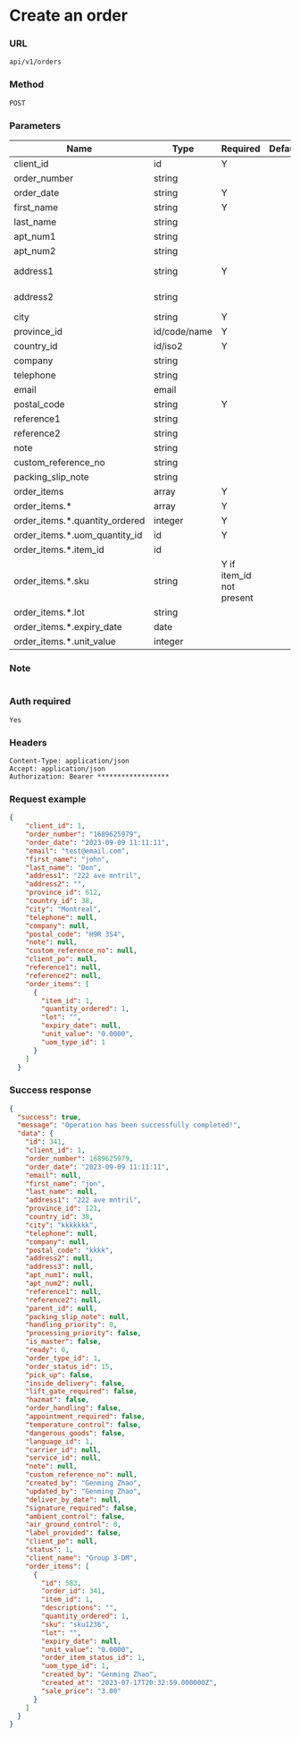 # Create an order

### URL

```text
api/v1/orders
```

### Method

```text
POST
```

### Parameters

| Name                           | Type         | Required                 | Default | Description                        |
|--------------------------------|--------------|--------------------------|---------|------------------------------------|
| client_id                      | id           | Y                        |         | [APIs](../Clients/get_clients.md)  |
| order_number                   | string       |                          |         |                                    |
| order_date                     | string       | Y                        |         |                                    |
| first_name                     | string       | Y                        |         |                                    |
| last_name                      | string       |                          |         |                                    |
| apt_num1                       | string       |                          |         |                                    |
| apt_num2                       | string       |                          |         |                                    |
| address1                       | string       | Y                        |         |   max 35 characters                                 |
| address2                       | string       |                          |         |   max 35 characters                                 |
| city                           | string       | Y                        |         |                                    |
| province_id                    | id/code/name | Y                        |         | [APIs](../Others/get_provinces.md) |
| country_id                     | id/iso2      | Y                        |         | [APIs](../Others/get_countries.md) |
| company                        | string       |                          |         |                                    |
| telephone                      | string       |                          |         |                                    |
| email                          | email        |                          |         |                                    |
| postal_code                    | string       | Y                        |         |                                    |
| reference1                     | string       |                          |         |                                    |
| reference2                     | string       |                          |         |                                    |
| note                           | string       |                          |         |                                    |
| custom_reference_no            | string       |                          |         |                                    |
| packing_slip_note              | string       |                          |         |                                    |
| order_items                    | array        | Y                        |         |                                    |
| order_items.*                  | array        | Y                        |         |                                    |
| order_items.*.quantity_ordered | integer      | Y                        |         |                                    |
| order_items.*.uom_quantity_id  | id           | Y                        |         | [APIs](../Others/get_uom_types.md) |
| order_items.*.item_id          | id           |                          |         | [APIs](../Products/get_items.md)   |
| order_items.*.sku              | string       | Y if item_id not present |         |                                    |
| order_items.*.lot              | string       |                          |         |                                    |
| order_items.*.expiry_date      | date         |                          |         |                                    |
| order_items.*.unit_value       | integer      |                          |         |                                    |


### Note
```text

```

### Auth required

```text
Yes
```

### Headers

```text
Content-Type: application/json
Accept: application/json
Authorization: Bearer ******************
```

### Request example

```json
{
    "client_id": 1,
    "order_number": "1689625979",
    "order_date": "2023-09-09 11:11:11",
    "email": "test@email.com",
    "first_name": "john",
    "last_name": "Don",
    "address1": "222 ave mntril",
    "address2": "",
    "province_id": 612,
    "country_id": 38,
    "city": "Montreal",
    "telephone": null,
    "company": null,
    "postal_code": "H9R 3S4",
    "note": null,
    "custom_reference_no": null,
    "client_po": null,
    "reference1": null,
    "reference2": null,
    "order_items": [
      {
        "item_id": 1,
        "quantity_ordered": 1,
        "lot": "",
        "expiry_date": null,
        "unit_value": "0.0000",
        "uom_type_id": 1
      }
    ]
  }
```

### Success response


```json
{
  "success": true,
  "message": "Operation has been successfully completed!",
  "data": {
    "id": 341,
    "client_id": 1,
    "order_number": 1689625979,
    "order_date": "2023-09-09 11:11:11",
    "email": null,
    "first_name": "jon",
    "last_name": null,
    "address1": "222 ave mntril",
    "province_id": 121,
    "country_id": 38,
    "city": "kkkkkkk",
    "telephone": null,
    "company": null,
    "postal_code": "kkkk",
    "address2": null,
    "address3": null,
    "apt_num1": null,
    "apt_num2": null,
    "reference1": null,
    "reference2": null,
    "parent_id": null,
    "packing_slip_note": null,
    "handling_priority": 0,
    "processing_priority": false,
    "is_master": false,
    "ready": 0,
    "order_type_id": 1,
    "order_status_id": 15,
    "pick_up": false,
    "inside_delivery": false,
    "lift_gate_required": false,
    "hazmat": false,
    "order_handling": false,
    "appointment_required": false,
    "temperature_control": false,
    "dangerous_goods": false,
    "language_id": 1,
    "carrier_id": null,
    "service_id": null,
    "note": null,
    "custom_reference_no": null,
    "created_by": "Genming Zhao",
    "updated_by": "Genming Zhao",
    "deliver_by_date": null,
    "signature_required": false,
    "ambient_control": false,
    "air_ground_control": 0,
    "label_provided": false,
    "client_po": null,
    "status": 1,
    "client_name": "Group 3-DM",
    "order_items": [
      {
        "id": 583,
        "order_id": 341,
        "item_id": 1,
        "descriptions": "",
        "quantity_ordered": 1,
        "sku": "sku1236",
        "lot": "",
        "expiry_date": null,
        "unit_value": "0.0000",
        "order_item_status_id": 1,
        "uom_type_id": 1,
        "created_by": "Genming Zhao",
        "created_at": "2023-07-17T20:32:59.000000Z",
        "sale_price": "3.00"
      }
    ]
  }
}
```
